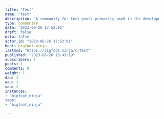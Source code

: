 ```yaml
---
title: "Test" 
name: "test"
description: "A community for test posts primarily used in the development of Liftoff"
type: community
date: "2023-06-26 17:52:01"
draft: false
nsfw: false
actor_id: "2023-06-26 17:52:01"
host: bigfoot.ninja
lastmod: "https://bigfoot.ninja/c/test"
published: "2023-06-26 13:43:19"
subscribers: 1
posts: 1
comments: 0
weight: 1
dau: 1
wau: 1
mau: 1
instances:
- "bigfoot_ninja"
tags: 
- "bigfoot_ninja"

---
```

